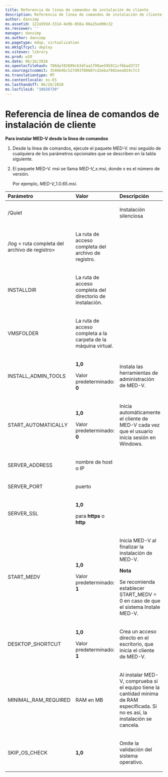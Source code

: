 ```yaml
---
title: Referencia de línea de comandos de instalación de cliente
description: Referencia de línea de comandos de instalación de cliente
author: dansimp
ms.assetid: 122a593d-3314-4e9b-858a-08a25ed00c32
ms.reviewer: ''
manager: dansimp
ms.author: dansimp
ms.pagetype: mdop, virtualization
ms.mktglfcycl: deploy
ms.sitesec: library
ms.prod: w10
ms.date: 06/16/2016
ms.openlocfilehash: 708daf82699c63dfaa1f99ae595911cf6bad3737
ms.sourcegitcommit: 354664bc527d93f80687cd2eba70d1eea024c7c3
ms.translationtype: MT
ms.contentlocale: es-ES
ms.lasthandoff: 06/26/2020
ms.locfileid: "10826730"
---
```

# Referencia de línea de comandos de instalación de cliente


**Para instalar MED-V desde la línea de comandos**

1.  Desde la línea de comandos, ejecute el paquete MED-V. msi seguido de cualquiera de los parámetros opcionales que se describen en la tabla siguiente.

2.  El paquete MED-V. msi se llama *MED-V\_x.msi*, donde *x* es el número de versión.

    Por ejemplo, *MED-V\_1.0.65.msi*.

<table>
<colgroup>
<col width="33%" />
<col width="33%" />
<col width="33%" />
</colgroup>
<thead>
<tr class="header">
<th align="left">Parámetro</th>
<th align="left">Valor</th>
<th align="left">Descripción</th>
</tr>
</thead>
<tbody>
<tr class="odd">
<td align="left"><p>/Quiet</p></td>
<td align="left"><p></p></td>
<td align="left"><p>Instalación silenciosa</p></td>
</tr>
<tr class="even">
<td align="left"><p>/log &lt; ruta completa del archivo de registro&gt;</p></td>
<td align="left"><p>La ruta de acceso completa del archivo de registro.</p></td>
<td align="left"><p></p></td>
</tr>
<tr class="odd">
<td align="left"><p>INSTALLDIR</p></td>
<td align="left"><p>La ruta de acceso completa del directorio de instalación.</p></td>
<td align="left"><p></p></td>
</tr>
<tr class="even">
<td align="left"><p>VMSFOLDER</p></td>
<td align="left"><p>La ruta de acceso completa a la carpeta de la máquina virtual.</p></td>
<td align="left"><p></p></td>
</tr>
<tr class="odd">
<td align="left"><p>INSTALL_ADMIN_TOOLS</p></td>
<td align="left"><p><strong>1,0</strong></p>
<p>Valor predeterminado: <strong> 0</strong></p></td>
<td align="left"><p>Instala las herramientas de administración de MED-V.</p></td>
</tr>
<tr class="even">
<td align="left"><p>START_AUTOMATICALLY</p></td>
<td align="left"><p><strong>1,0</strong></p>
<p>Valor predeterminado: <strong> 0</strong></p></td>
<td align="left"><p>Inicia automáticamente el cliente de MED-V cada vez que el usuario inicia sesión en Windows.</p></td>
</tr>
<tr class="odd">
<td align="left"><p>SERVER_ADDRESS</p></td>
<td align="left"><p>nombre de host o IP</p></td>
<td align="left"><p></p></td>
</tr>
<tr class="even">
<td align="left"><p>SERVER_PORT</p></td>
<td align="left"><p>puerto</p></td>
<td align="left"><p></p></td>
</tr>
<tr class="odd">
<td align="left"><p>SERVER_SSL</p></td>
<td align="left"><p><strong>1,0</strong></p>
<p>para <strong> https </strong> o <strong> http</strong></p></td>
<td align="left"><p></p></td>
</tr>
<tr class="even">
<td align="left"><p>START_MEDV</p></td>
<td align="left"><p><strong>1,0</strong></p>
<p>Valor predeterminado: <strong> 1</strong></p></td>
<td align="left"><p>Inicia MED-V al finalizar la instalación de MED-V.</p>
<div class="alert">
<strong>Nota</strong><br/><p>Se recomienda establecer START_MEDV = 0 en caso de que el sistema Instale MED-V.</p>
</div>
<div>

</div></td>
</tr>
<tr class="odd">
<td align="left"><p>DESKTOP_SHORTCUT</p></td>
<td align="left"><p><strong>1,0</strong></p>
<p>Valor predeterminado: <strong> 1</strong></p></td>
<td align="left"><p>Crea un acceso directo en el escritorio, que inicia el cliente de MED-V.</p></td>
</tr>
<tr class="even">
<td align="left"><p>MINIMAL_RAM_REQUIRED</p></td>
<td align="left"><p>RAM en MB</p></td>
<td align="left"><p>Al instalar MED-V, comprueba si el equipo tiene la cantidad mínima de RAM especificada. Si no es así, la instalación se cancela.</p></td>
</tr>
<tr class="odd">
<td align="left"><p>SKIP_OS_CHECK</p></td>
<td align="left"><p><strong>1,0</strong></p></td>
<td align="left"><p>Omite la validación del sistema operativo.</p></td>
</tr>
</tbody>
</table>











